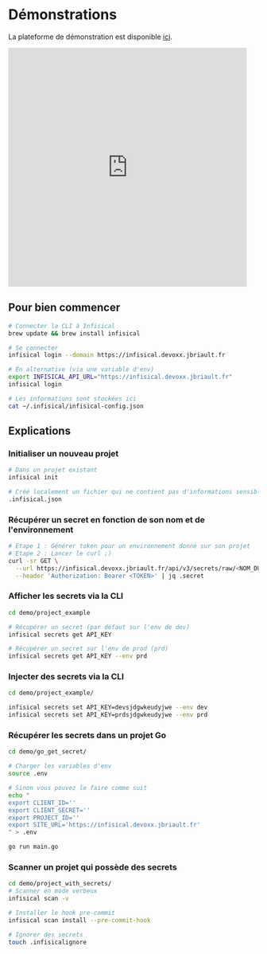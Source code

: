 # Démonstrations

La plateforme de démonstration est disponible [ici](https://infisical.devoxx.jbriault.fr/).

<iframe src="https://giphy.com/embed/ZtAIbzohYzyblovfwV" width="480" height="480" style="" frameBorder="0" class="giphy-embed" allowFullScreen></iframe><p><a href="https://giphy.com/stickers/hammer-wreck-pistolavistas-ZtAIbzohYzyblovfwV"></a></p>

## Pour bien commencer

```bash
# Connecter la CLI à Infisical
brew update && brew install infisical

# Se connecter
infisical login --domain https://infisical.devoxx.jbriault.fr

# En alternative (via une variable d'env)
export INFISICAL_API_URL="https://infisical.devoxx.jbriault.fr"
infisical login

# Les informations sont stockées ici
cat ~/.infisical/infisical-config.json
```

## Explications

### Initialiser un nouveau projet

```bash
# Dans un projet existant
infisical init

# Créé localement un fichier qui ne contient pas d'informations sensibles
.infisical.json
```

### Récupérer un secret en fonction de son nom et de l'environnement

```bash
# Etape 1 : Générer token pour un environnement donné sur son projet
# Etape 2 : Lancer le curl ;)
curl -sr GET \
  --url https://infisical.devoxx.jbriault.fr/api/v3/secrets/raw/<NOM_DU_SECRET> \
  --header 'Authorization: Bearer <TOKEN>' | jq .secret
```

### Afficher les secrets via la CLI

```bash
cd demo/project_example

# Récupérer un secret (par défaut sur l'env de dev)
infisical secrets get API_KEY

# Récupérer un secret sur l'env de prod (prd)
infisical secrets get API_KEY --env prd
```

### Injecter des secrets via la CLI

```bash
cd demo/project_example/

infisical secrets set API_KEY=devsjdgwkeudyjwe --env dev
infisical secrets set API_KEY=prdsjdgwkeudyjwe --env prd
```

### Récupérer les secrets dans un projet Go

```bash
cd demo/go_get_secret/

# Charger les variables d'env
source .env

# Sinon vous pouvez le faire comme suit
echo "
export CLIENT_ID=''
export CLIENT_SECRET=''
export PROJECT_ID=''
export SITE_URL='https://infisical.devoxx.jbriault.fr'
" > .env

go run main.go
```

### Scanner un projet qui possède des secrets

```bash
cd demo/project_with_secrets/
# Scanner en mode verbeux
infisical scan -v

# Installer le hook pre-commit
infisical scan install --pre-commit-hook

# Ignorer des secrets
touch .infisicalignore
```
